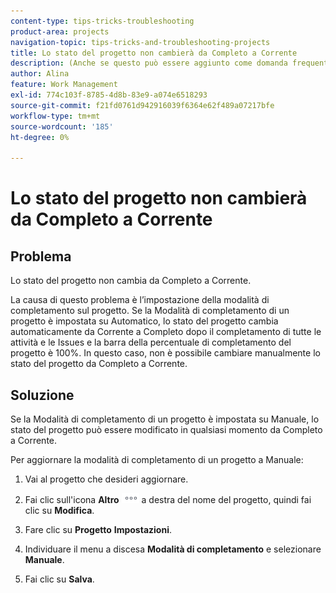```yaml
---
content-type: tips-tricks-troubleshooting
product-area: projects
navigation-topic: tips-tricks-and-troubleshooting-projects
title: Lo stato del progetto non cambierà da Completo a Corrente
description: (Anche se questo può essere aggiunto come domanda frequente, ho lasciato questo come suo articolo per motivi di ricerca)
author: Alina
feature: Work Management
exl-id: 774c103f-8785-4d8b-83e9-a074e6518293
source-git-commit: f21fd0761d942916039f6364e62f489a07217bfe
workflow-type: tm+mt
source-wordcount: '185'
ht-degree: 0%

---
```


# Lo stato del progetto non cambierà da Completo a Corrente

<!--
<p data-mc-conditions="QuicksilverOrClassic.Draft mode">(Although this can be added as an FAQ, I have left this as its own article for search-ability reasons)</p>
-->

## Problema

Lo stato del progetto non cambia da Completo a Corrente.

La causa di questo problema è l’impostazione della modalità di completamento sul progetto. Se la Modalità di completamento di un progetto è impostata su Automatico, lo stato del progetto cambia automaticamente da Corrente a Completo dopo il completamento di tutte le attività e le Issues e la barra della percentuale di completamento del progetto è 100%. In questo caso, non è possibile cambiare manualmente lo stato del progetto da Completo a Corrente.

## Soluzione

Se la Modalità di completamento di un progetto è impostata su Manuale, lo stato del progetto può essere modificato in qualsiasi momento da Completo a Corrente.

Per aggiornare la modalità di completamento di un progetto a Manuale:

1. Vai al progetto che desideri aggiornare.
1. Fai clic sull&#39;icona **Altro** ![Icona Altro](assets/more-icon.png) a destra del nome del progetto, quindi fai clic su **Modifica**.
1. Fare clic su **Progetto** **Impostazioni**.

1. Individuare il menu a discesa **Modalità di completamento** e selezionare **Manuale**.

1. Fai clic su **Salva**.
